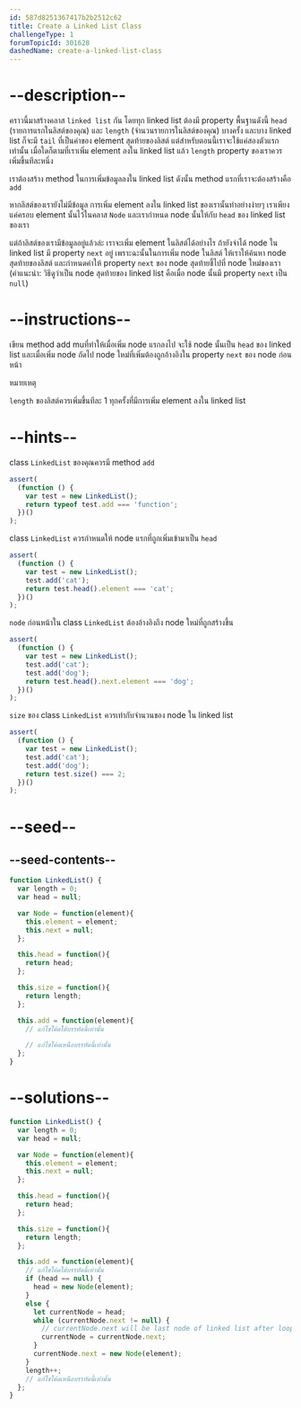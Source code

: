 ```yaml
---
id: 587d8251367417b2b2512c62
title: Create a Linked List Class
challengeType: 1
forumTopicId: 301628
dashedName: create-a-linked-list-class
---
```


# --description--

คราวนี้มาสร้างคลาส `linked list` กัน 
โดยทุก linked list ต้องมี property พื้นฐานดังนี้ 
`head` (รายการแรกในลิสต์ของคุณ) และ `length` (จำนวนรายการในลิสต์ของคุณ) บางครั้ง 
และบาง linked list ก็จะมี `tail` ที่เป็นค่าของ element สุดท้ายของลิสต์ แต่สำหรับตอนนี้เราจะใช้แค่สองตัวแรกเท่านั้น 
เมื่อใดก็ตามที่เราเพิ่ม element ลงใน linked list แล้ว `length` property  ของเราควรเพิ่มขึ้นทีละหนึ่ง

เราต้องสร้าง method ในการเพิ่มข้อมูลลงใน linked list ดังนั้น method แรกที่เราจะต้องสร้างคือ `add`

หากลิสต์ของเรายังไม่มีข้อมูล การเพิ่ม element ลงใน linked list ของเรานั้นทำอย่างง่ายๆ เราเพียงแค่ครอบ element นั้นไว้ในคลาส `Node` และเรากำหนด node นั้นให้กับ `head` ของ linked list ของเรา

แต่ถ้าลิสต์ของเรามีข้อมูลอยู่แล้วล่ะ เราจะเพิ่ม element ในลิสต์ได้อย่างไร 
ถ้ายังจำได้ node ใน linked list มี property `next` อยู่
เพราะฉะนั้นในการเพิ่ม node ในลิสต์ ให้เราให้ค้นหา node สุดท้ายของลิสต์ และกำหนดค่าให้ property `next` ของ node สุดท้ายชี้ไปที่ node ใหม่ของเรา 
(คำแนะนำ: วิธีดูว่าเป็น node สุดท้ายของ linked list คือเมื่อ node นั้นมี property `next` เป็น `null`)

# --instructions--

เขียน method add muที่ทำให้เมื่อเพิ่ม node แรกลงไป จะใช้ node นั้นเป็น `head` ของ linked list 
และเมื่อเพิ่ม node ถัดไป node ใหม่ที่เพิ่มต้องถูกอ้างอิงใน property `next` ของ node ก่อนหน้า

หมายเหตุ

`length` ของลิสต์ควรเพิ่มขึ้นทีละ 1 ทุกครั้งที่มีการเพิ่ม element ลงใน linked list 

# --hints--

class `LinkedList` ของคุณควรมี method `add`

```js
assert(
  (function () {
    var test = new LinkedList();
    return typeof test.add === 'function';
  })()
);
```

class `LinkedList` ควรกำหนดให้ node แรกที่ถูกเพิ่มเข้ามาเป็น `head`

```js
assert(
  (function () {
    var test = new LinkedList();
    test.add('cat');
    return test.head().element === 'cat';
  })()
);
```

`node` ก่อนหน้าใน class `LinkedList` ต้องอ้างอิงถึง node ใหม่ที่ถูกสร้างขึ้น

```js
assert(
  (function () {
    var test = new LinkedList();
    test.add('cat');
    test.add('dog');
    return test.head().next.element === 'dog';
  })()
);
```

`size` ของ class `LinkedList` ควรเท่ากับจำนวนของ node ใน linked list

```js
assert(
  (function () {
    var test = new LinkedList();
    test.add('cat');
    test.add('dog');
    return test.size() === 2;
  })()
);
```

# --seed--

## --seed-contents--

```js
function LinkedList() {
  var length = 0;
  var head = null;

  var Node = function(element){
    this.element = element;
    this.next = null;
  };

  this.head = function(){
    return head;
  };

  this.size = function(){
    return length;
  };

  this.add = function(element){
    // แก้ไขโค้ดใต้บรรทัดนี้เท่านั้น

    // แก้ไขโค้ดเหนือบรรทัดนี้เท่านั้น
  };
}
```

# --solutions--

```js
function LinkedList() { 
  var length = 0; 
  var head = null; 

  var Node = function(element){
    this.element = element; 
    this.next = null; 
  }; 

  this.head = function(){
    return head;
  };

  this.size = function(){
    return length;
  };

  this.add = function(element){
    // แก้ไขโค้ดใต้บรรทัดนี้เท่านั้น
    if (head == null) {
      head = new Node(element);
    } 
    else {
      let currentNode = head;
      while (currentNode.next != null) {
        // currentNode.next will be last node of linked list after loop
        currentNode = currentNode.next;
      }
      currentNode.next = new Node(element);
    }
    length++;
    // แก้ไขโค้ดเหนือบรรทัดนี้เท่านั้น
  };
}
```
